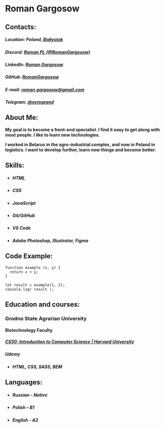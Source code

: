 # **Roman Gargosow**

## Contacts:

##### Location: Poland, [Białystok](https://goo.gl/maps/WPLhhnjpHbC4CpYTA)

##### Discord: [Roman PL (@RomanGargosow)](https://discordapp.com/users/331124366161084416/)

##### LinkedIn: [Roman Gargosow](https://www.linkedin.com/in/roman-gargosow/)

##### GitHub: [RomanGargosow](https://github.com/RomanGargosow)

##### E-mail: <roman.gargosow@gmail.com>

##### Telegram: [@xerogrand](https://t.me/xerogrand)

## About Me:

**My goal is to become a front-end specialist. I find it easy to get along with most people. I like to learn new technologies.**

**I worked in Belarus in the agro-industrial complex, and now in Poland in logistics. I want to develop further, learn new things and become better.**

## Skills:

- ##### HTML
- ##### CSS
- ##### JavaScript
- ##### Git/GitHub
- ##### VS Code
- ##### Adobe Photoshop, Illustrator, Figma

## Code Example:

```
function example (x, y) {
  return x + y;
}

let result = example(1, 2);
console.log( result );
```

## Education and courses:

### Grodno State Agrarian University

#### Biotechnology Faculty

##### [CS50: Introduction to Computer Science | Harvard University]()

##### Udemy

- ##### HTML, CSS, SASS, BEM

## Languages:

- ##### Russian - Native
- ##### Polish – B1
- ##### English - A2